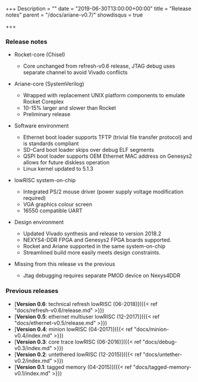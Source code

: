 +++
Description = ""
date = "2019-06-30T13:00:00+00:00"
title = "Release notes"
parent = "/docs/ariane-v0.7/"
showdisqus = true

+++

### Release notes

 * Rocket-core (Chisel)
   * Core unchanged from refresh-v0.6 release, JTAG debug uses separate channel to avoid Vivado conflicts

 * Ariane-core (SystemVerilog)
   * Wrapped with replacement UNIX platform components to emulate Rocket Coreplex
   * 10-15% larger and slower than Rocket
   * Preliminary release
   
 * Software environment
   * Ethernet boot loader supports TFTP (trivial file transfer protocol) and is standards compliant
   * SD-Card boot loader skips over debug ELF segments
   * QSPI boot loader supports OEM Ethernet MAC address on Genesys2 allows for future diskless operation
   * Linux kernel updated to 5.1.3

 * lowRISC system-on-chip
   * Integrated PS/2 mouse driver (power supply voltage modification required)
   * VGA graphics colour screen
   * 16550 compatible UART
   
 * Design environment
   * Updated Vivado synthesis and release to version 2018.2
   * NEXYS4-DDR FPGA and Genesys2 FPGA boards supported.
   * Rocket and Ariane supported in the same system-on-chip
   * Streamlined build more easily meets design constraints.
   
 * Missing from this release vs the previous
   * Jtag debugging requires separate PMOD device on Nexys4DDR

### Previous releases

 * [**Version 0.6**: technical refresh lowRISC (06-2018)]({{< ref "docs/refresh-v0.6/release.md" >}})
 * [**Version 0.5**: ethernet multiuser lowRISC (12-2017)]({{< ref "docs/ethernet-v0.5/release.md" >}})
 * [**Version 0.4**: minion lowRISC (04-2017)]({{< ref "docs/minion-v0.4/index.md" >}})
 * [**Version 0.3**: core trace lowRISC (06-2016)]({{< ref "docs/debug-v0.3/index.md" >}})
 * [**Version 0.2**: untethered lowRISC (12-2015)]({{< ref "docs/untether-v0.2/index.md" >}})
 * [**Version 0.1**: tagged memory (04-2015)]({{< ref "docs/tagged-memory-v0.1/index.md" >}})
